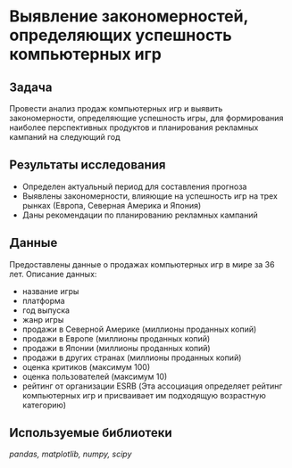 # Выявление закономерностей, определяющих успешность компьютерных игр

## Задача
Провести анализ продаж компьютерных игр и выявить закономерности, определяющие успешность игры, для формирования наиболее перспективных продуктов и планирования рекламных кампаний на следующий год

## Результаты исследования
- Определен актуальный период для составления прогноза
- Выявлены закономерности, влияющие на успешность игр на трех рынках (Европа, Северная Америка и Япония)
- Даны рекомендации по планированию рекламных кампаний 

## Данные
Предоставлены данные о продажах компьютерных игр в мире за 36 лет. 
Описание данных: 
- название игры
- платформа
- год выпуска
- жанр игры
- продажи в Северной Америке (миллионы проданных копий)
- продажи в Европе (миллионы проданных копий)
- продажи в Японии (миллионы проданных копий)
- продажи в других странах (миллионы проданных копий)
- оценка критиков (максимум 100)
- оценка пользователей (максимум 10)
- рейтинг от организации ESRB (Эта ассоциация определяет рейтинг компьютерных игр и присваивает им подходящую возрастную категорию)

## Используемые библиотеки

*pandas, matplotlib, numpy, scipy*